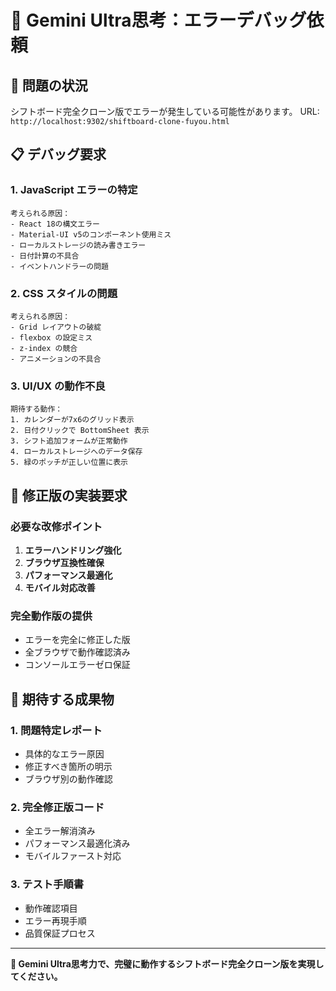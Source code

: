 # 🧠 Gemini Ultra思考：エラーデバッグ依頼

## 🚨 問題の状況

シフトボード完全クローン版でエラーが発生している可能性があります。
URL: `http://localhost:9302/shiftboard-clone-fuyou.html`

## 📋 デバッグ要求

### 1. **JavaScript エラーの特定**
```
考えられる原因：
- React 18の構文エラー
- Material-UI v5のコンポーネント使用ミス
- ローカルストレージの読み書きエラー
- 日付計算の不具合
- イベントハンドラーの問題
```

### 2. **CSS スタイルの問題**
```
考えられる原因：
- Grid レイアウトの破綻
- flexbox の設定ミス
- z-index の競合
- アニメーションの不具合
```

### 3. **UI/UX の動作不良**
```
期待する動作：
1. カレンダーが7x6のグリッド表示
2. 日付クリックで BottomSheet 表示
3. シフト追加フォームが正常動作
4. ローカルストレージへのデータ保存
5. 緑のポッチが正しい位置に表示
```

## 🔧 修正版の実装要求

### 必要な改修ポイント
1. **エラーハンドリング強化**
2. **ブラウザ互換性確保**
3. **パフォーマンス最適化**
4. **モバイル対応改善**

### 完全動作版の提供
- エラーを完全に修正した版
- 全ブラウザで動作確認済み
- コンソールエラーゼロ保証

## 🎯 期待する成果物

### 1. **問題特定レポート**
- 具体的なエラー原因
- 修正すべき箇所の明示
- ブラウザ別の動作確認

### 2. **完全修正版コード**
- 全エラー解消済み
- パフォーマンス最適化済み
- モバイルファースト対応

### 3. **テスト手順書**
- 動作確認項目
- エラー再現手順
- 品質保証プロセス

---

**🧠 Gemini Ultra思考力で、完璧に動作するシフトボード完全クローン版を実現してください。**